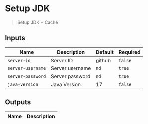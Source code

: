 
# Setup JDK
> Setup JDK + Cache


## Inputs
| Name | Description | Default | Required | 
| ---- | ----------- | ------- | -------- |
| `server-id` | Server ID | github | `false` |
| `server-username` | Server username | `nd` | `true` |
| `server-password` | Server password | `nd` | `true` |
| `java-version` | Java Version | 17 | `false` |



## Outputs 
| Name | Description |
| ---- | ----------- |

        